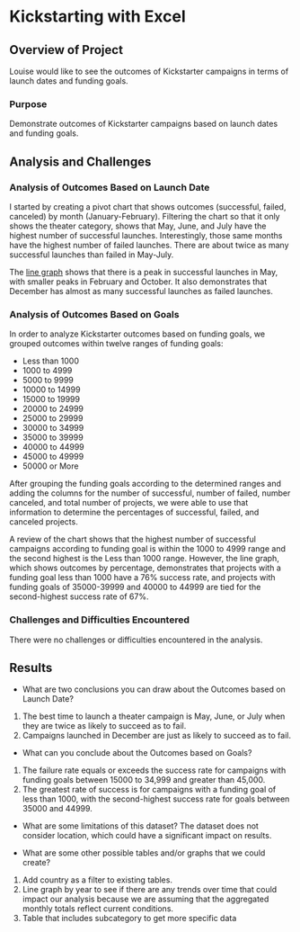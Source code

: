 # Kickstarting with Excel

## Overview of Project
Louise would like to see the outcomes of Kickstarter campaigns in terms of launch dates and funding goals.

### Purpose
Demonstrate outcomes of Kickstarter campaigns based on launch dates and funding goals.

## Analysis and Challenges

### Analysis of Outcomes Based on Launch Date
I started by creating a pivot chart that shows outcomes (successful, failed, canceled) by month (January-February). Filtering the chart so that it only shows the theater category, shows that May, June, and July have the highest number of successful launches. Interestingly, those same months have the highest number of failed launches. There are about twice as many successful launches than failed in May-July. 

The [line graph](https://github.com/teripeters/kickstarter-analysis/blob/master/resources/Theater_Outcomes_vs_Launch.png) shows that there is a peak in successful launches in May, with smaller peaks in February and October. It also demonstrates that December has almost as many successful launches as failed launches. 


### Analysis of Outcomes Based on Goals
In order to analyze Kickstarter outcomes based on funding goals, we grouped outcomes within twelve ranges of funding goals: 
- Less than 1000
- 1000 to 4999
- 5000 to 9999
- 10000 to 14999
- 15000 to 19999
- 20000 to 24999
- 25000 to 29999
- 30000 to 34999
- 35000 to 39999
- 40000 to 44999
- 45000 to 49999
- 50000 or More

After grouping the funding goals according to the determined ranges and adding the columns for the number of successful, number of failed, number canceled, and total number of projects, we were able to use that information to determine the percentages of successful, failed, and canceled projects. 

A review of the chart shows that the highest number of successful campaigns according to funding goal is within the 1000 to 4999 range and the second highest is the Less than 1000 range. However, the line graph, which shows outcomes by percentage, demonstrates that projects with a funding goal less than 1000 have a 76% success rate, and projects with funding goals of 35000-39999 and 40000 to 44999 are tied for the second-highest success rate of 67%. 


### Challenges and Difficulties Encountered
There were no challenges or difficulties encountered in the analysis.

## Results

- What are two conclusions you can draw about the Outcomes based on Launch Date?
1. The best time to launch a theater campaign is May, June, or July when they are twice as likely to succeed as to fail.
2. Campaigns launched in December are just as likely to succeed as to fail.

- What can you conclude about the Outcomes based on Goals?
1. The failure rate equals or exceeds the success rate for campaigns with funding goals between 15000 to 34,999 and greater than 45,000. 
2. The greatest rate of success is for campaigns with a funding goal of less than 1000, with the second-highest success rate for goals between 35000 and 44999.

- What are some limitations of this dataset?
The dataset does not consider location, which could have a significant impact on results. 

- What are some other possible tables and/or graphs that we could create?
1. Add country as a filter to existing tables.
2. Line graph by year to see if there are any trends over time that could impact our analysis because we are assuming that the aggregated monthly totals reflect current conditions. 
3. Table that includes subcategory to get more specific data
